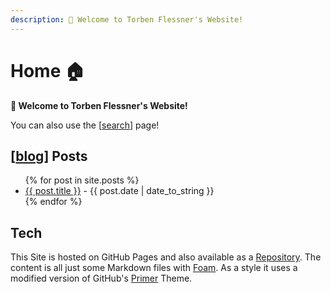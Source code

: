 ```yaml
---
description: 👋 Welcome to Torben Flessner's Website!
---
```


# Home 🏠
**👋 Welcome to Torben Flessner's Website!**

You can also use the [[search]] page!

## [[blog]] Posts
<ul>
    {% for post in site.posts %}
        <li><a href="{{ post.url | absolute_url | remove: '.html' }}">{{ post.title }}</a> - {{ post.date | date_to_string }}</li>
    {% endfor %}
</ul>

## Tech
This Site is hosted on GitHub Pages and also available as a [Repository](https://github.com/flessner/site).
The content is all just some Markdown files with [Foam](https://foambubble.github.io/foam/).
As a style it uses a modified version of GitHub's [Primer](https://github.com/pages-themes/primer) Theme.

[//begin]: # "Autogenerated link references for markdown compatibility"
[search]: search.md "Search 🔎"
[blog]: blog.md "Blog"
[//end]: # "Autogenerated link references"